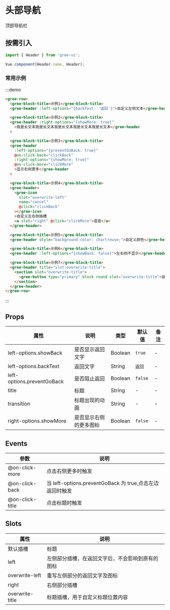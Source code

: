 # 头部导航

顶部导航栏

## 按需引入

```javascript
import { Header } from 'gree-ui';

Vue.component(Header.name, Header);
```

### 常用示例

:::demo

```html
<gree-row>
  <gree-block-title>示例1</gree-block-title>
  <gree-header :left-options="{backText: '返回'}">自定义左侧文本</gree-header>

  <gree-block-title>示例2</gree-block-title>
  <gree-header :right-options="{showMore: true}"
    >我是长文本我是长文本我是长文本我是长文本我是长文本</gree-header
  >

  <gree-block-title>示例3</gree-block-title>
  <gree-header
    :left-options="{preventGoBack: true}"
    @on-click-back="clickBack"
    :right-options="{showMore: true}"
    @on-click-more="clickMore"
    >显示右侧更多</gree-header
  >

  <gree-block-title>示例4</gree-block-title>
  <gree-header>
    <gree-icon
      slot="overwrite-left"
      name="cancel"
      @click="clickBack"
    ></gree-icon
    >自定义左右侧插槽
    <a slot="right" @click="clickMore">语音</a>
  </gree-header>

  <gree-block-title>示例5</gree-block-title>
  <gree-header style="background-color: chartreuse;">自定义颜色</gree-header>

  <gree-block-title>示例6</gree-block-title>
  <gree-header :left-options="{showBack: false}">左右侧不显示</gree-header>

  <gree-block-title>示例7</gree-block-title>
  <gree-header title="slot:overwrite-title">
    <section slot="overwrite-title">
      <gree-button type="primary" block round slot="overwrite-title">自定义Title插槽</gree-button>
    </section>
  </gree-header>
</gree-row>
```

:::

## Props

| 属性                       | 说明                   | 类型    | 默认值  | 备注 |
| -------------------------- | ---------------------- | ------- | ------- | ---- |
| left-options.showBack      | 是否显示返回文字       | Boolean | `true`  | \-   |
| left-options.backText      | 返回文字               | String  | `返回`  | \-   |
| left-options.preventGoBack | 是否阻止返回           | Boolean | `false` | \-   |
| title                      | 标题                   | String  | \-      | \-   |
| transition                 | 标题出现的动画         | String  | \-      | \-   |
| right-options.showMore     | 是否显示右侧的更多图标 | Boolean | `false` | \-   |

## Events

| 参数            | 说明                                                     |
| --------------- | -------------------------------------------------------- |
| @on-click-more  | 点击右侧更多时触发                                       |
| @on-click-back  | 当 left-options.preventGoBack 为 true,点击左边返回时触发 |
| @on-click-title | 点击标题时触发                                           |

## Slots

| 属性            | 说明                                             |
| --------------- | ------------------------------------------------ |
| 默认插槽        | 标题                                             |
| left            | 左侧部分插槽，在返回文字后，不会影响到原有的图标 |
| overwrite-left  | 重写左侧部分的返回文字及图标                     |
| right           | 右侧部分插槽                                     |
| overwrite-title | 标题插槽，用于自定义标题位置内容                 |

<script>
export default {
  methods: {
    clickBack() {
      this.$toast.info('you click back btn');
    },
    clickMore() {
      this.$toast.info('you click more btn');
    }
  }
};
</script>

<style lang="less" scoped>
.row {
  width: 100%;
  .gree-header {
    position: relative;
    margin: 30px 0;
    .gree-button.block {
      margin-top: 3px;
    }
  }
}
</style>
